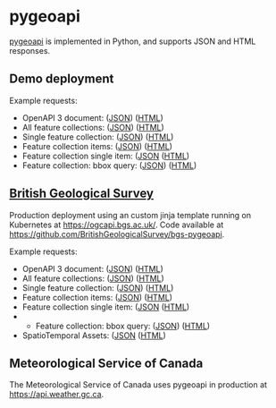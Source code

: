 # pygeoapi

[pygeoapi](https://geopython.github.io/pygeoapi) is implemented in Python, and supports JSON and HTML responses.

## Demo deployment

Example requests:

* OpenAPI 3 document: ([JSON](https://demo.pygeoapi.io/master/?f=json)) ([HTML](https://demo.pygeoapi.io/master/))
* All feature collections: ([JSON](https://demo.pygeoapi.io/master/collections?f=json)) ([HTML](https://demo.pygeoapi.io/master/collections?f=html))
* Single feature collection: ([JSON](https://demo.pygeoapi.io/master/collections/utah_city_locations?f=json)) ([HTML](https://demo.pygeoapi.io/master/collections/utah_city_locations?f=html))
* Feature collection items: ([JSON](https://demo.pygeoapi.io/master/collections/utah_city_locations/items?f=json)) ([HTML](https://demo.pygeoapi.io/master/collections/utah_city_locations/items?f=html))
* Feature collection single item: ([JSON](https://demo.pygeoapi.io/master/collections/utah_city_locations/items/Fairfield?f=json) ([HTML](https://demo.pygeoapi.io/master/collections/utah_city_locations/items/Fairfield?f=html))
* Feature collection: bbox query: ([JSON](https://demo.pygeoapi.io/master/collections/lakes/items?bbox=-152,42,-52,84&f=json)) ([HTML](https://demo.pygeoapi.io/master/collections/lakes/items?bbox=-152,42,-52,84&f=html))

## [British Geological Survey](https://www.bgs.ac.uk/)

Production deployment using an custom jinja template running on Kubernetes at https://ogcapi.bgs.ac.uk/. Code available at https://github.com/BritishGeologicalSurvey/bgs-pygeoapi.

Example requests:

* OpenAPI 3 document: ([JSON](https://ogcapi.bgs.ac.uk/?f=json)) ([HTML](https://ogcapi.bgs.ac.uk/))
* All feature collections: ([JSON](https://ogcapi.bgs.ac.uk/collections?f=json)) ([HTML](https://ogcapi.bgs.ac.uk/collections))
* Single feature collection: ([JSON](https://ogcapi.bgs.ac.uk/collections/BGSGeology625kBedrock?f=json)) ([HTML](https://ogcapi.bgs.ac.uk/collections/BGSGeology625kBedrock))
* Feature collection items: ([JSON](https://ogcapi.bgs.ac.uk/collections/BGSGeology625kBedrock/items?f=json)) ([HTML](https://ogcapi.bgs.ac.uk/collections/BGSGeology625kBedrock/items))
* Feature collection single item: ([JSON](https://ogcapi.bgs.ac.uk/collections/BGSGeology625kBedrock/items/7?f=json) ([HTML](https://ogcapi.bgs.ac.uk/collections/BGSGeology625kBedrock/items/7))
* * Feature collection: bbox query: ([JSON](https://ogcapi.bgs.ac.uk/collections/BGSGeology625kBedrock/items/?bbox=0,51,0.5,51.5&f=json)) ([HTML](https://ogcapi.bgs.ac.uk/collections/BGSGeology625kBedrock/items/?bbox=0,51,0.5,51.5&f=html))
* SpatioTemporal Assets: ([JSON](https://ogcapi.bgs.ac.uk/stac/ogl-data?f=json) ([HTML](https://ogcapi.bgs.ac.uk/stac/ogl-data))

## Meteorological Service of Canada

The Meteorological Service of Canada uses pygeoapi in production at https://api.weather.gc.ca.
